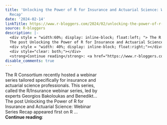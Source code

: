 ```yaml
---
title: 'Unlocking the Power of R for Insurance and Actuarial Science: Webinar Series
  Recap'
date: '2024-02-14'
linkTitle: https://www.r-bloggers.com/2024/02/unlocking-the-power-of-r-for-insurance-and-actuarial-science-webinar-series-recap/
source: R-bloggers
description: |-
  <div style = "width:60%; display: inline-block; float:left; "> The R Consortium recently hosted a webinar series tailored specifically for insurance and actuarial science professionals. This series, called the R/Insurance webinar series, led by experts Georgios Bakoloukas and Benedikt...<br />
  The post Unlocking the Power of R for Insurance and Actuarial Science: Webinar Series Recap appeared first on R ...</div>
  <div style = "width: 40%; display: inline-block; float:right;"></div>
  <div style="clear: both;"></div>
  <strong>Continue reading</strong>: <a href="https://www.r-bloggers.com/2024/02/unlo ...
disable_comments: true
---
```

<div style = "width:60%; display: inline-block; float:left; "> The R Consortium recently hosted a webinar series tailored specifically for insurance and actuarial science professionals. This series, called the R/Insurance webinar series, led by experts Georgios Bakoloukas and Benedikt...<br />
The post Unlocking the Power of R for Insurance and Actuarial Science: Webinar Series Recap appeared first on R ...</div>
<div style = "width: 40%; display: inline-block; float:right;"></div>
<div style="clear: both;"></div>
<strong>Continue reading</strong>: <a href="https://www.r-bloggers.com/2024/02/unlo ...